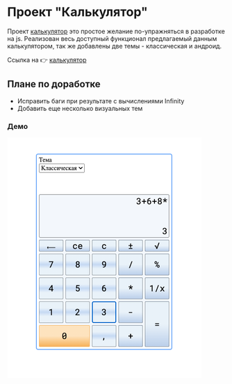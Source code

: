 # Проект "Калькулятор"

Проект [калькулятор](https://g28xyz.github.io/calc/) это простое желание по-упражняться в разработке на js. Реализован весь доступный функционал предлагаемый данным калькулятором, так же добавлены две темы - классическая и андроид.

Ссылка на 👉 [калькулятор](https://g28xyz.github.io/calc/)

## Плане по доработке

<ul>
  <li>Исправить баги при результате с вычислениями Infinity</li>
  <li> Добавить еще несколько визуальных тем</li>
</ul>

### Демо

<img src="https://github.com/G28XYZ/G28XYZ/blob/main/images/%D0%A1%D0%BD%D0%B8%D0%BC%D0%BE%D0%BA%20%D1%8D%D0%BA%D1%80%D0%B0%D0%BD%D0%B0%202022-02-14%20%D0%B2%2022.52.07.png" alt="Калькулятор">
